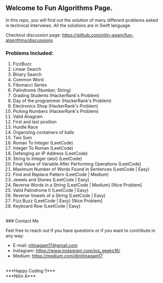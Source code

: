 ## Welcome to Fun Algorithms Page.
In this repo, you will find out the solution of many different problems asked in technical interviews. All the solutions are in Swift language.

Checkout discussion page: https://github.com/nitin-agam/fun-algorithms/discussions

### Problems Included:

1. FizzBuzz
2. Linear Search
3. Binary Search
4. Common Word
5. Fibonacci Series
6. Palindrome (Number, String)
7. Grading Students (HackerRank's Problem)
8. Day of the programmer (HackerRank's Problem)
9. Electronics Shop (HackerRank's Problem)
10. Picking Numbers (HackerRank's Problem)
11. Valid Anagram
12. First and last position
13. Hurdle Race
14. Organizing containers of balls
15. Two Sum
16. Roman To Integer (LeetCode)
17. Integer To Roman (LeetCode)
18. Defanging an IP Address (LeetCode)
19. String to Integer (atoi) (LeetCode)
20. Final Value of Variable After Performing Operations (LeetCode)
21. Maximum Number of Words Found in Sentences (LeetCode | Easy)
22. Find and Replace Pattern (LeetCode | Medium)
23. Jewels and Stones (LeetCode | Easy)
24. Reverse Words in a String (LeetCode | Medium) [Nice Problem]
25. Valid Palindrome II (LeetCode | Easy)
26. Reverse Vowels of a String (LeetCode | Easy)
27. Fizz Buzz (LeetCode | Easy) [Nice Problem]
28. Keyboard Row (LeetCode | Easy) 

</br>
### Contact Me

Feel free to reach out if you have questions or if you want to contribute in any way:

* E-mail: nitinagam17@gmail.com
* Instagram: https://www.instagram.com/ios_geeks16/
* Medium: https://medium.com/@nitinagam17

</br>
***Happy Coding !!***
</br>
***Nitin A***

